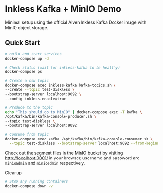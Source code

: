 # Inkless Kafka + MinIO Demo

Minimal setup using the official Aiven Inkless Kafka Docker image with MinIO object storage.

## Quick Start

```bash
# Build and start services
docker-compose up -d

# Check status (wait for inkless-kafka to be healthy)
docker-compose ps

# Create a new topic
docker-compose exec inkless-kafka kafka-topics.sh \  
--create --topic test-diskless \                                                                                                     
--bootstrap-server localhost:9092 \
--config inkless.enable=true

# Produce to the topic
echo "This should go to MinIO" | docker-compose exec -T kafka \
/opt/kafka/bin/kafka-console-producer.sh \
--topic test-diskless \
--bootstrap-server localhost:9092

# Consume from topic
docker-compose exec kafka /opt/kafka/bin/kafka-console-consumer.sh \
  --topic test-diskless --bootstrap-server localhost:9092 --from-beginning
```

Check out the segment files in the MinIO bucket by visiting [http://localhost:9001/](http://localhost:9001/) in your browser, username and password are `minioadmin` and `minioadmin` respectively.

Cleanup

```bash
# Stop any running containers
docker-compose down -v
```